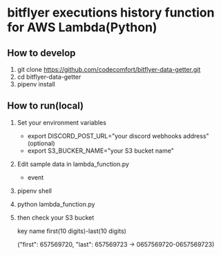 # bitflyer executions history function for AWS Lambda(Python)



## How to develop

1. git clone https://github.com/codecomfort/bitflyer-data-getter.git
2. cd bitflyer-data-getter
3. pipenv install



## How to run(local)

1. Set your environment variables
    - export DISCORD_POST_URL="your discord webhooks address" (optional)
    - export S3_BUCKER_NAME="your S3 bucket name"

2. Edit sample data in lambda_function.py

    - event

3. pipenv shell

4. python lambda_function.py

5. then check your S3 bucket

    key name first(10 digits)-last(10 digits)

    ("first": 657569720, "last": 657569723 → 0657569720-0657569723)



